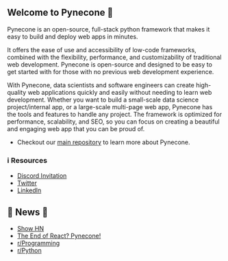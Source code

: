 ## Welcome to Pynecone 👋


Pynecone is an open-source, full-stack python framework that makes it easy to build and deploy web apps in minutes.

It offers the ease of use and accessibility of low-code frameworks, combined with the flexibility, performance, and customizability of traditional web development. Pynecone is open-source and designed to be easy to get started with for those with no previous web development experience.  

With Pynecone, data scientists and software engineers can create high-quality web applications quickly and easily without needing to learn web development. Whether you want to build a small-scale data science project/internal app, or a large-scale multi-page web app, Pynecone has the tools and features to handle any project. The framework is optimized for performance, scalability, and SEO, so you can focus on creating a beautiful and engaging web app that you can be proud of.

- Checkout our [main repository](https://github.com/pynecone-io/pynecone)  to learn more about Pynecone.

### ℹ️ Resources 

- [Discord Invitation](https://discord.gg/T5WSbC2YtQ)
- [Twitter](https://twitter.com/pynecone_io)
- [LinkedIn](https://www.linkedin.com/company/pynecone-io/)

## 🚨 News 📰
- [Show HN](https://news.ycombinator.com/item?id=33922754)
- [The End of React? Pynecone!](https://www.youtube.com/watch?v=47BL6WLZJ1g)
- [r/Programming](https://www.reddit.com/r/programming/comments/zh0uov/i_made_a_way_to_build_web_apps_in_pure_python/)
- [r/Python](https://www.reddit.com/r/Python/comments/zh0pmy/pynecone_web_apps_in_pure_python/)

